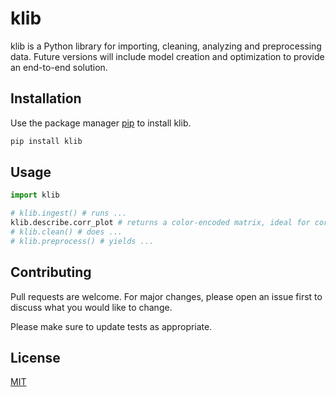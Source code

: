 # klib

klib is a Python library for importing, cleaning, analyzing and preprocessing data. Future versions will include model creation and optimization to provide an end-to-end solution.

## Installation

Use the package manager [pip](https://pip.pypa.io/en/stable/) to install klib.

```bash
pip install klib
```

## Usage

```python
import klib

# klib.ingest() # runs ...
klib.describe.corr_plot # returns a color-encoded matrix, ideal for correlations
# klib.clean() # does ...
# klib.preprocess() # yields ...
```

## Contributing
Pull requests are welcome. For major changes, please open an issue first to discuss what you would like to change.

Please make sure to update tests as appropriate.

## License
[MIT](https://choosealicense.com/licenses/mit/)